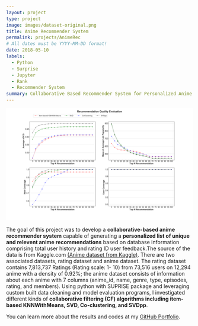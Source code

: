 ```yaml
---
layout: project
type: project
image: images/dataset-original.png
title: Anime Recommender System
permalink: projects/AnimeRec
# All dates must be YYYY-MM-DD format!
date: 2018-05-10
labels:
  - Python
  - Surprise
  - Jupyter
  - Rank
  - Recommender System
summary: Collaborative Based Recommender System for Personalized Anime Recommendations
---
```


<img class="ui medium right floated rounded image" src="../images/recQualityPlot3.png">

The goal of this project was to develop a __collaborative-based anime recommender system__ capable of generating a __personalized list of unique and relevent anime recommendations__ based on database information comprising total user history and rating ID user feedback.The source of the data is from Kaggle.com [(Anime dataset from Kaggle)](https://www.kaggle.com/CooperUnion/anime-recommendations-database). There are two associated datasets, rating dataset and anime dataset. The rating dataset contains 7,813,737 Ratings (Rating scale: 1- 10) from 73,516 users on 12,294 anime with a density of 0.92%; the anime dataset consists of information about each anime with 7 columns (anime_id, name, genre, type, episodes, rating, and members). Using python with SUPRISE package and leveraging custom built data cleaning and model evaluation programs, I investigated different kinds of __collaborative filtering (CF) algorithms including item-based KNNWithMeans, SVD, Co-clustering, and SVDpp__.  
 
You can learn more about the results and codes at my [GitHub Portfolio](https://github.com/JasonWu1211/Portfolio/tree/master/Anime%20Recommender%20Systems%20%7C%20Python).
